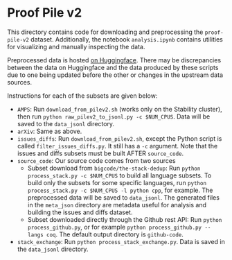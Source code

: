 # Proof Pile v2

This directory contains code for downloading and preprocessing the `proof-pile-v2` dataset. Additionally, the notebook
`analysis.ipynb` contains utilities for visualizing and manually inspecting the data. 

Preprocessed data is hosted [on Huggingface](https://huggingface.co/datasets/zhangirazerbayev/proof-pile-v2-dev). There may be discrepancies between the data on Huggingface and the data produced by these scripts due to one being updated before the other or changes in the upstream data sources.

Instructions for each of the subsets are given below: 
- `AMPS`: Run `download_from_pilev2.sh` (works only on the Stability cluster), then run `python raw_pilev2_to_jsonl.py
  -c $NUM_CPUS`. Data will be saved to the `data_jsonl` directory. 
- `arXiv`: Same as above. 
- `issues_diffs`: Run `download_from_pilev2.sh`, except the Python script is called `filter_issues_diffs.py`. It still
  has a `-c` argument. Note that the issues and diffs subsets must be built AFTER `source_code`.
- `source_code`: Our source code comes from two sources
    - Subset download from `bigcode/the-stack-dedup`: Run `python process_stack.py -c $NUM_CPUS` to build all language subsets. To build only the subsets for some specific languages, run `python process_stack.py -c $NUM_CPUS -l python cpp`, for example. The preprocessed data will be saved to `data_jsonl`. The generated files in the `meta_json` directory are metadata useful for analysis and building the issues and diffs dataset. 
    - Subset downloaded directly through the Github rest API: Run `python process_github.py`, or for example `python process_github.py --langs coq`. The default output directory is `github-code`. 
- `stack_exchange`: Run `python process_stack_exchange.py`. Data is saved in the `data_jsonl` directory.
